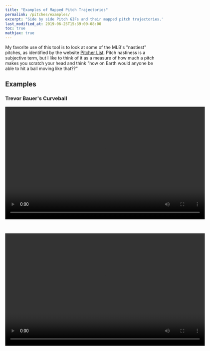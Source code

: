 ```yaml
---
title: "Examples of Mapped Pitch Trajectories"
permalink: /pitches/examples/
excerpt: "Side by side Pitch GIFs and their mapped pitch trajectories."
last_modified_at: 2019-06-25T15:39:00-08:00
toc: true
mathjax: true
---
```

My favorite use of this tool is to look at some of the MLB's "nastiest" pitches, as identified by the website [Pitcher List](https://www.pitcherlist.com/category/gifs/nastiest-pitches/). Pitch nastiness is a subjective term, but I like to think of it as a measure of how much a pitch makes you scratch your head and think "how on Earth would anyone be able to hit a ball moving like that??"

## Examples
### Trevor Bauer's Curveball
<p align="center">
    <video width="640" height="360" controls="controls">
        <source src="/assets/videos/bauer_cu.mp4" type="video/mp4">
    </video>
</p>&nbsp;
<p align="center">
    <video width="640" height="360" controls="controls">
        <source src="/assets/videos/bauer_all.mp4" type="video/mp4">
    </video>
</p>&nbsp;
